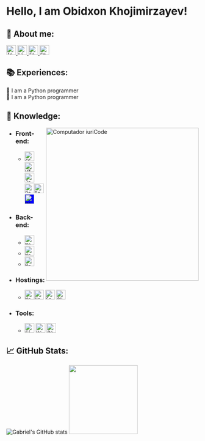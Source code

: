 # <b> Hello, I am Obidxon Khojimirzayev! </b>

## <b> 💬 About me:</b>

<p align="left">

  <a href="https://www.instagram.com/khojimirzayev/">
    <code><img height="25" src="https://img.shields.io/badge/Instagram-d9408a?  style=flat&logo=Instagram&logoColor=white&link=https://www.instagram.com/gabrieltonhatti/" alt="Instagram"/></code>
  </a>
  <a href="https://www.linkedin.com/in/khojimirzayev/" alt="Linkedin">
    <code><img height="25" src="https://img.shields.io/badge/Linkedin-264de4?style=flat&logo=Linkedin&logoColor=white&link=https://www.linkedin.com/in/gabriel-tonhatti-2480561b9/" alt="Linkedin"/></code>
  </a>
  <a href="https://twitter.com/khojimirzayev" alt="Twitter">
    <code><img height="25" src="https://img.shields.io/badge/Twitter-1DA1F2?style=for-the-badge&logo=twitter&logoColor=white" alt="Facebook"/></code>
  </a>
  <a href="mailto:ohojimirzayev@gmail.com" alt="Gmail">
    <code><img height="25" src="https://img.shields.io/badge/Gmail-FF0000?style=flat&logo=Gmail&logoColor=white" alt="Gmail"/></code>
  </a>

</p>

## 📚 Experiences:

<p align="left">
📌 I am a Python programmer <br/>
📌 I am a Python programmer <br/>


## <b> 📖 Knowledge:</b>

<img src="https://raw.githubusercontent.com/MicaelliMedeiros/micaellimedeiros/master/image/computer-illustration.png" min-width="400px" max-width="400px" width="400px" align="right" alt="Computador iuriCode">

- ### <b> Front-end: </b>

  - <code><img height="25" src="https://img.shields.io/badge/CSS3-264de4?style=flat&logo=css3&logoColor=white" alt="CSS3"/></code> <code><img height="25" src="https://img.shields.io/badge/HTML5-dd4b25?style=flat&logo=html5&logoColor=white" alt="HTML5"/></code> <code><img height="25" src="https://img.shields.io/badge/JavaScript-F7DF1E?style=flat&logo=javascript&logoColor=black" alt="JavaScript"/></code> <code><img height="25" src="https://img.shields.io/badge/Bootstrap-ffffff?style=flat&logo=bootstrap" alt="Bootstrap"/></code><code><img height="25" src="https://img.shields.io/badge/React-000000?style=flat&logo=React" alt="React"/></code> </code><code><img height="25"  style="background-color: blue" src="https://upload.wikimedia.org/wikipedia/commons/3/30/Redux_Logo.png" alt="Redux"/></code>

- ### <b> Back-end: </b>

  - <code><img height="25" src="https://img.shields.io/badge/Python-3776AB?style=for-the-badge&logo=python&logoColor=white" alt="NodeJs"/></code>
  - <code><img height="25" src="https://img.shields.io/badge/Python-3776AB?style=for-the-badge&logo=python&logoColor=white" alt="NodeJs"/></code>
  - <code><img height="25" src="https://img.shields.io/badge/Python-3776AB?style=for-the-badge&logo=python&logoColor=white" alt="NodeJs"/></code>

- ### <b> Hostings: </b>

  - <code><img height="25" src="https://img.shields.io/badge/Netlify-000?style=flat&logo=Netlify" alt="Netlify"/></code><code><img height="25" src="https://img.shields.io/badge/Heroku-000?style=flat&logo=Heroku&logoColor=9f7cbe" alt="Heroku"/></code> <code><img height="25" src="https://img.shields.io/badge/Google Cloud-000?style=flat&logo=GoogleCloud&logoColor=" alt="Google Cloud"/></code>  <code><img height="25" src="https://clients.ahost.uz/templates/allure/img/ahost-white.png" alt="@Host"/></code>

- ### <b> Tools: </b>
  - <code><img height="25" src="https://img.shields.io/badge/Figma-000000?style=flat&logo=figma" alt="Figma"/></code> <code><img height="25" src="https://img.shields.io/badge/-VSCode-171615?style=flat&logo=Visual+Studio+Code&logoColor=white&color=0384fc" alt="Vs"/></code> <code><img height="25" src="https://img.shields.io/badge/-Postman-ffffff?style=flat&logo=Postman" alt="Postman"/></code>

## <b>📈 GitHub Stats:</b>

<div align="left">

![Gabriel's GitHub stats](https://github-readme-stats.vercel.app/api?username=umarengineer&show_icons=true&theme=dracula&hide_border=true&include_all_commits=true&count_private=true)
<img height="180em" src="https://github-readme-stats.vercel.app/api/top-langs/?username=umarengineer&layout=compact&theme=dracula&hide_border=true">

</div>
